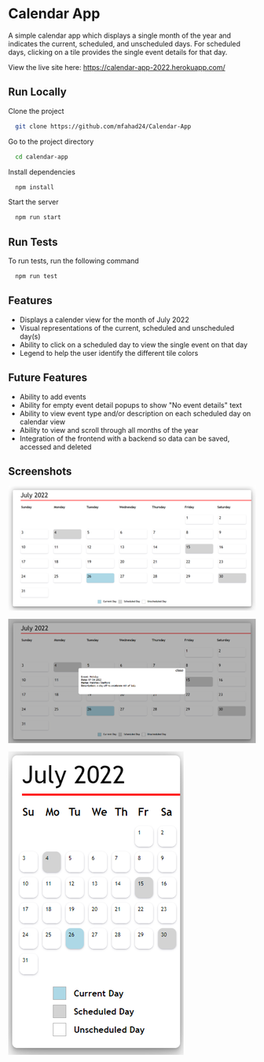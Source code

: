 
# Calendar App

A simple calendar app which displays a single month of the year and indicates the current, scheduled, and unscheduled days. For scheduled days, clicking on a tile provides the single event details for that day.

View the live site here: https://calendar-app-2022.herokuapp.com/


## Run Locally

Clone the project

```bash
  git clone https://github.com/mfahad24/Calendar-App
```

Go to the project directory

```bash
  cd calendar-app
```

Install dependencies

```bash
  npm install
```

Start the server

```bash
  npm run start
```


## Run Tests

To run tests, run the following command

```bash
  npm run test
```


## Features

- Displays a calender view for the month of July 2022
- Visual representations of the current, scheduled and unscheduled day(s)
- Ability to click on a scheduled day to view the single event on that day
- Legend to help the user identify the different tile colors


## Future Features

- Ability to add events
- Ability for empty event detail popups to show "No event details" text
- Ability to view event type and/or description on each scheduled day on calendar view
- Ability to view and scroll through all months of the year 
- Integration of the frontend with a backend so data can be saved, accessed and deleted 
## Screenshots

![Calendar App](CalendarApp.PNG)

![Calendar App - Event Detail](CalendarApp-EventDetail.PNG)

![Calendar App - Event Detail](CalendarApp-Mobile.PNG)
